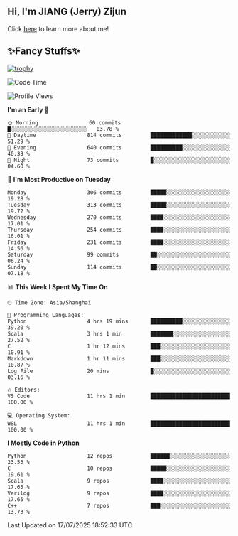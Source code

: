 ## Hi, I'm JIANG (Jerry) Zijun

Click [here](https://jzjerry.github.io/about/) to learn more about me!

## ✨Fancy Stuffs✨
[![trophy](https://github-profile-trophy.vercel.app/?username=jzjerry&theme=onedark)](https://github.com/ryo-ma/github-profile-trophy)
<!--START_SECTION:waka-->
![Code Time](http://img.shields.io/badge/Code%20Time-1%2C425%20hrs%2025%20mins-blue)

![Profile Views](http://img.shields.io/badge/Profile%20Views-0-blue)

**I'm an Early 🐤** 

```text
🌞 Morning                60 commits          █░░░░░░░░░░░░░░░░░░░░░░░░   03.78 % 
🌆 Daytime                814 commits         █████████████░░░░░░░░░░░░   51.29 % 
🌃 Evening                640 commits         ██████████░░░░░░░░░░░░░░░   40.33 % 
🌙 Night                  73 commits          █░░░░░░░░░░░░░░░░░░░░░░░░   04.60 % 
```
📅 **I'm Most Productive on Tuesday** 

```text
Monday                   306 commits         █████░░░░░░░░░░░░░░░░░░░░   19.28 % 
Tuesday                  313 commits         █████░░░░░░░░░░░░░░░░░░░░   19.72 % 
Wednesday                270 commits         ████░░░░░░░░░░░░░░░░░░░░░   17.01 % 
Thursday                 254 commits         ████░░░░░░░░░░░░░░░░░░░░░   16.01 % 
Friday                   231 commits         ████░░░░░░░░░░░░░░░░░░░░░   14.56 % 
Saturday                 99 commits          ██░░░░░░░░░░░░░░░░░░░░░░░   06.24 % 
Sunday                   114 commits         ██░░░░░░░░░░░░░░░░░░░░░░░   07.18 % 
```


📊 **This Week I Spent My Time On** 

```text
🕑︎ Time Zone: Asia/Shanghai

💬 Programming Languages: 
Python                   4 hrs 19 mins       ██████████░░░░░░░░░░░░░░░   39.20 % 
Scala                    3 hrs 1 min         ███████░░░░░░░░░░░░░░░░░░   27.52 % 
C                        1 hr 12 mins        ███░░░░░░░░░░░░░░░░░░░░░░   10.91 % 
Markdown                 1 hr 11 mins        ███░░░░░░░░░░░░░░░░░░░░░░   10.87 % 
Log File                 20 mins             █░░░░░░░░░░░░░░░░░░░░░░░░   03.16 % 

🔥 Editors: 
VS Code                  11 hrs 1 min        █████████████████████████   100.00 % 

💻 Operating System: 
WSL                      11 hrs 1 min        █████████████████████████   100.00 % 
```

**I Mostly Code in Python** 

```text
Python                   12 repos            ██████░░░░░░░░░░░░░░░░░░░   23.53 % 
C                        10 repos            █████░░░░░░░░░░░░░░░░░░░░   19.61 % 
Scala                    9 repos             ████░░░░░░░░░░░░░░░░░░░░░   17.65 % 
Verilog                  9 repos             ████░░░░░░░░░░░░░░░░░░░░░   17.65 % 
C++                      7 repos             ███░░░░░░░░░░░░░░░░░░░░░░   13.73 % 
```




 Last Updated on 17/07/2025 18:52:33 UTC
<!--END_SECTION:waka-->

